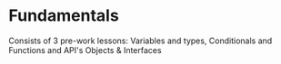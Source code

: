# Fundamentals
Consists of 3 pre-work lessons: Variables and types, Conditionals and Functions and API's Objects &amp; Interfaces
